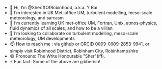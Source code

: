 - 👋 Hi, I’m @SheriffOfRobinhood, a.k.a. Y Bai
- 👀 I’m interested in UK Met-office UM, turbulent modelling, meso-scale meteorology, and sarcasm 
- 🌱 I’m currently learning UK met-office UM, Fortran, Unix, atmos-physics, fluid dynamics of all scales, and how to be a villian
- 💞️ I’m looking to collaborate on turbulent modelling, meso-scale meteorology, UM developments
- 📫 How to reach me : via github or ORCID 0009-0009-2853-9941, or simply visit Robinhood District, Robinham City, Robinhampshire
- 😄 Pronouns: The Write Honourable "Sher"(iff). 
- ⚡ Fun fact: Some of the above are gibberish!

<!---
SheriffOfRobinhood/SheriffOfRobinhood is a ✨ special ✨ repository because its `README.md` (this file) appears on your GitHub profile.
You can click the Preview link to take a look at your changes.
--->
